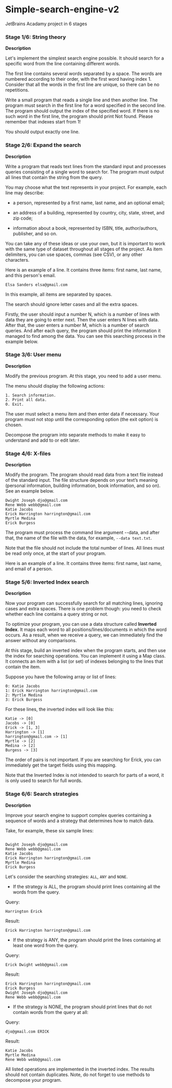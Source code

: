 # Simple-search-engine-v2
JetBrains Acadamy project in 6 stages

### Stage 1/6: String theory 

**Description**

Let's implement the simplest search engine possible. It should search for a specific word from the line containing different words.

The first line contains several words separated by a space. The words are numbered according to their order, with the first word having index 1. Consider that all the words in the first line are unique, so there can be no repetitions.

Write a small program that reads a single line and then another line. The program must search in the first line for a word specified in the second line. The program should output the index of the specified word. If there is no such word in the first line, the program should print Not found. Please remember that indexes start from 1!

You should output exactly one line.

### Stage 2/6: Expand the search 

**Description**

Write a program that reads text lines from the standard input and processes queries consisting of a single word to search for. The program must output all lines that contain the string from the query.

You may choose what the text represents in your project. For example, each line may describe:

- a person, represented by a first name, last name, and an optional email;

- an address of a building, represented by country, city, state, street, and zip code;

- information about a book, represented by ISBN, title, author/authors, publisher, and so on.

You can take any of these ideas or use your own, but it is important to work with the same type of dataset throughout all stages of the project. As item delimiters, you can use spaces, commas (see CSV), or any other characters.

Here is an example of a line. It contains three items: first name, last name, and this person's email.

```
Elsa Sanders elsa@gmail.com
```
In this example, all items are separated by spaces.

The search should ignore letter cases and all the extra spaces.

Firstly, the user should input a number N, which is a number of lines with data they are going to enter next. Then the user enters N lines with data. After that, the user enters a number M, which is a number of search queries. And after each query, the program should print the information it managed to find among the data. You can see this searching process in the example below.

### Stage 3/6: User menu

**Description**

Modify the previous program. At this stage, you need to add a user menu.

The menu should display the following actions:
```
1. Search information.
2. Print all data.
0. Exit.
```
The user must select a menu item and then enter data if necessary. Your program must not stop until the corresponding option (the exit option) is chosen.

Decompose the program into separate methods to make it easy to understand and add to or edit later.

### Stage 4/6: X-files

**Description**

Modify the program. The program should read data from a text file instead of the standard input. The file structure depends on your text’s meaning (personal information, building information, book information, and so on). See an example below.
```
Dwight Joseph djo@gmail.com
Rene Webb webb@gmail.com
Katie Jacobs
Erick Harrington harrington@gmail.com
Myrtle Medina
Erick Burgess
```
The program must process the command line argument --data, and after that, the name of the file with the data, for example, ``--data text.txt``.

Note that the file should not include the total number of lines. All lines must be read only once, at the start of your program.

Here is an example of a line. It contains three items: first name, last name, and email of a person.

### Stage 5/6: Inverted Index search

**Description**

Now your program can successfully search for all matching lines, ignoring cases and extra spaces. There is one problem though: you need to check whether each line contains a query string or not.

To optimize your program, you can use a data structure called **Inverted Index**. It maps each word to all positions/lines/documents in which the word occurs. As a result, when we receive a query, we can immediately find the answer without any comparisons.

At this stage, build an inverted index when the program starts, and then use the index for searching operations. You can implement it using a Map class. It connects an item with a list (or set) of indexes belonging to the lines that contain the item.

Suppose you have the following array or list of lines:
```
0: Katie Jacobs
1: Erick Harrington harrington@gmail.com
2: Myrtle Medina
3: Erick Burgess
```
For these lines, the inverted index will look like this:
```
Katie -> [0]
Jacobs -> [0]
Erick -> [1, 3]
Harrington -> [1]
harrington@gmail.com -> [1]
Myrtle -> [2]
Medina -> [2]
Burgess -> [3]
```
The order of pairs is not important. If you are searching for Erick, you can immediately get the target fields using this mapping.

Note that the Inverted Index is not intended to search for parts of a word, it is only used to search for full words.

### Stage 6/6: Search strategies

**Description**

Improve your search engine to support complex queries containing a sequence of words and a strategy that determines how to match data.

Take, for example, these six sample lines:
```

Dwight Joseph djo@gmail.com
Rene Webb webb@gmail.com
Katie Jacobs
Erick Harrington harrington@gmail.com
Myrtle Medina
Erick Burgess
```

Let's consider the searching strategies: ``ALL``, ``ANY`` and ``NONE``.

- If the strategy is ALL, the program should print lines containing all the words from the query.

Query:

```
Harrington Erick
```

Result:

```
Erick Harrington harrington@gmail.com
```

- If the strategy is ANY, the program should print the lines containing at least one word from the query.

Query:

```
Erick Dwight webb@gmail.com
```

Result:

```
Erick Harrington harrington@gmail.com
Erick Burgess
Dwight Joseph djo@gmail.com
Rene Webb webb@gmail.com
```

- If the strategy is NONE, the program should print lines that do not contain words from the query at all:

Query:

```
djo@gmail.com ERICK
```

Result:

```
Katie Jacobs
Myrtle Medina
Rene Webb webb@gmail.com
```

All listed operations are implemented in the inverted index. The results should not contain duplicates.
Note, do not forget to use methods to decompose your program.


